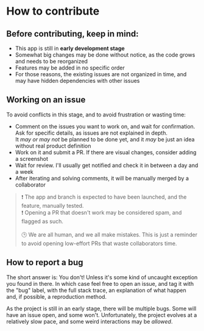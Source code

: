 # How to contribute

## Before contributing, keep in mind:
- This app is still in **early development stage**
- Somewhat big changes may be done without notice, as the code grows and needs to be reorganized
- Features may be added in no specific order
- For those reasons, the existing issues are not organized in time, and may have hidden dependencies with other issues

## Working on an issue
To avoid conflicts in this stage, and to avoid frustration or wasting time:
- Comment on the issues you want to work on, and wait for confirmation. Ask for specific details, as issues are not explained in depth.
  <br/>It _may or may not_ be planned to be done yet, and it _may_ be just an idea without real product definition
- Work on it and submit a PR. If there are visual changes, consider adding a screenshot
- Wait for review. I'll usually get notified and check it in between a day and a week
- After iterating and solving comments, it will be manually merged by a collaborator

> ❗ The app and branch is expected to have been launched, and the feature, manually tested.
> <br/>❗ Opening a PR that doesn't work may be considered spam, and flagged as such.
> <br/><br/> 🕒 We are all human, and we all make mistakes. This is just a reminder to avoid opening low-effort PRs that waste collaborators time.

## How to report a bug
The short answer is: You don't! Unless it's some kind of uncaught exception you found in there.
In which case feel free to open an issue, and tag it with the "bug" label, with the full stack trace, an explanation of what happen and, if possible, a reproduction method. 

As the project is still in an early stage, there will be multiple bugs. Some will have an issue open, and some won't.
Unfortunately, the project evolves at a relatively slow pace, and some weird interactions may be _allowed_.
